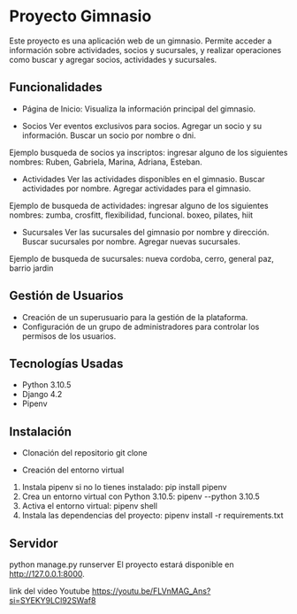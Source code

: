 # Proyecto Gimnasio

Este proyecto es una aplicación web de un gimnasio. Permite acceder a información sobre actividades, socios y sucursales, y realizar operaciones como buscar y agregar socios, actividades y sucursales.

## Funcionalidades
- Página de Inicio: 
Visualiza la información principal del gimnasio.

- Socios
Ver eventos exclusivos para socios.
Agregar un socio y su información.
Buscar un socio por nombre o dni.

Ejemplo busqueda de socios ya inscriptos: ingresar alguno de los siguientes nombres: Ruben, Gabriela, Marina, Adriana, Esteban.

- Actividades
Ver las actividades disponibles en el gimnasio.
Buscar actividades por nombre.
Agregar actividades para el gimnasio.

Ejemplo de busqueda de actividades: ingresar alguno de los siguientes nombres: zumba, crosfitt, flexibilidad, funcional. boxeo, pilates, hiit

- Sucursales
Ver las sucursales del gimnasio por nombre y dirección.
Buscar sucursales por nombre.
Agregar nuevas sucursales.

Ejemplo de busqueda de sucursales: nueva cordoba, cerro, general paz, barrio jardin

## Gestión de Usuarios
- Creación de un superusuario para la gestión de la plataforma.
- Configuración de un grupo de administradores para controlar los permisos de los usuarios.

## Tecnologías Usadas
- Python 3.10.5
- Django 4.2
- Pipenv

## Instalación
- Clonación del repositorio
git clone  <URL del repositorio>

- Creación del entorno virtual
1. Instala pipenv si no lo tienes instalado: pip install pipenv
2. Crea un entorno virtual con Python 3.10.5: pipenv --python 3.10.5
3. Activa el entorno virtual: pipenv shell
4. Instala las dependencias del proyecto: pipenv install -r requirements.txt

## Servidor
python manage.py runserver
El proyecto estará disponible en http://127.0.0.1:8000.

link del video Youtube https://youtu.be/FLVnMAG_Ans?si=SYEKY9LCl92SWaf8


